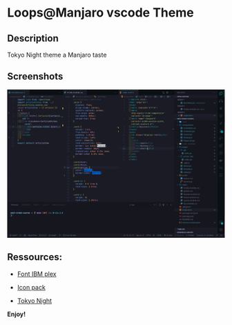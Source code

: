 # Loops@Manjaro vscode Theme

## Description

Tokyo Night theme a Manjaro taste

## Screenshots

![loops@Manjaro](./images/jsx+css+html.png)

## Ressources:

- [Font IBM plex](https://www.ibm.com/plex/)
- [Icon pack](https://marketplace.visualstudio.com/items?itemName=davidbabel.vscode-simpler-icons)

- [Tokyo Night](https://marketplace.visualstudio.com/items?itemName=enkia.tokyo-night)

**Enjoy!**
